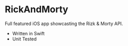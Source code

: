 # RickAndMorty

Full featured iOS app showcasting the Rizk & Morty API.

- Written in Swift 
- Unit Tested 

